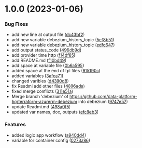# 1.0.0 (2023-01-06)


### Bug Fixes

* add new line at output file ([dc43bf2](https://github.com/data-platform-hq/terraform-azurerm-debezium/commit/dc43bf2f3fdd83b64bb51455b2ca9d13406036df))
* add new variable debezium_history_topic ([5ef8b51](https://github.com/data-platform-hq/terraform-azurerm-debezium/commit/5ef8b51e417801eecbe8007b9a24bcc020cadd01))
* add new variable debezium_history_topic ([edfc647](https://github.com/data-platform-hq/terraform-azurerm-debezium/commit/edfc647861808780f9b6a8b47d149db406ce3102))
* add output status_code ([499db9d](https://github.com/data-platform-hq/terraform-azurerm-debezium/commit/499db9de0f9d4f3b55399fab702d3d9c6912d333))
* add provider time http ([f14df85](https://github.com/data-platform-hq/terraform-azurerm-debezium/commit/f14df851e44c03a52466b60714d2453324d2c490))
* add README.md ([f10bd49](https://github.com/data-platform-hq/terraform-azurerm-debezium/commit/f10bd4945017df8650ed4237bfc4bb711063a2ec))
* add space at variable file ([0b6a595](https://github.com/data-platform-hq/terraform-azurerm-debezium/commit/0b6a59579306057715ff08ccb72a3a5bf54a817f))
* added space at the end of tpl files ([915190c](https://github.com/data-platform-hq/terraform-azurerm-debezium/commit/915190cf9b6de1bb27ba84aeb3517c388f90aa9d))
* added variables ([3afea71](https://github.com/data-platform-hq/terraform-azurerm-debezium/commit/3afea716661d4b3814a1bc6b1d04e4c6a153caa4))
* changed varibles ([d4390d8](https://github.com/data-platform-hq/terraform-azurerm-debezium/commit/d4390d86bb0be260d224941de4c440f468dbbe60))
* fix Readmi add other files ([4896ada](https://github.com/data-platform-hq/terraform-azurerm-debezium/commit/4896adab2252aa56ec69bbc5734149bdc6ae030f))
* fixed merge conflicts ([311e51a](https://github.com/data-platform-hq/terraform-azurerm-debezium/commit/311e51aff3b4a12e85f6d514f4094749cc7b4d5b))
* Merge branch 'debezium' of https://github.com/data-platform-hq/terraform-azurerm-debezium into debezium ([9747e57](https://github.com/data-platform-hq/terraform-azurerm-debezium/commit/9747e57da9bf826de2cf8c005dd07a83195ad507))
* update Readmi.md ([498a0f5](https://github.com/data-platform-hq/terraform-azurerm-debezium/commit/498a0f5ed59826f3666cc2f87e627ce34d52e0ce))
* updated var names, doc, outputs ([efc8eb3](https://github.com/data-platform-hq/terraform-azurerm-debezium/commit/efc8eb3ca6d8380ffa14920d985bc3120990216c))


### Features

* added logic app workflow ([a940dd4](https://github.com/data-platform-hq/terraform-azurerm-debezium/commit/a940dd405415f3e8abb68342ceb635c7259b431a))
* variable for container config ([0273a86](https://github.com/data-platform-hq/terraform-azurerm-debezium/commit/0273a8618519ea42efd0cbab915d9d47f61528d5))
